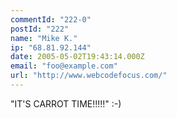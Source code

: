 ```yaml
---
commentId: "222-0"
postId: "222"
name: "Mike K."
ip: "68.81.92.144"
date: 2005-05-02T19:43:14.000Z
email: "foo@example.com"
url: "http://www.webcodefocus.com/"
---
```

<p>"IT'S CARROT TIME!!!!!" :-)</p>